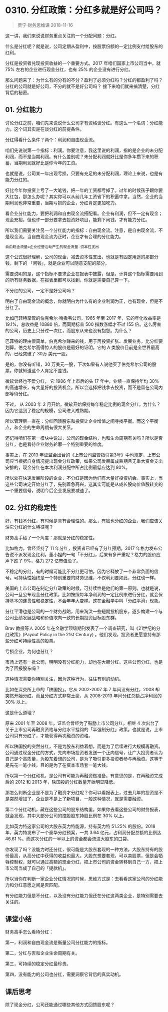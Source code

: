 # 0310. 分红政策：分红多就是好公司吗？
> 贾宁·财务思维课
2018-11-16

这一讲，我们来说说财务重点关注的一个分配问题：分红。

什么是分红呢？就是说，公司定期从盈利中，按股票份额的一定比例支付给股东的红利。

分红是投资者兑现投资收益的一个重要方式。2017 年咱们国家上市公司当中，就 75% 左右的企业进行现金分红，也有 25% 的企业没有进行分红。

那么问题来了：为什么有的分有的不分？盈利了必须分红吗？分红的都盈利了吗？分红的公司就是好公司，不分的就不是好公司吗？
接下来咱们就来搞清楚，分红背后的秘密。

## 01. 分红能力

讨论分红之前，咱们先来说说什么公司才有资格谈分红。有这么一个名词：分红能力。这个词其实是在谈分红的前提条件。

分红得看什么条件？两个：利润和自由现金流。

咱们先说说第一个指标：利润。你要注意，我这里说的利润，指的是企业的未分配利润，而不是当期利润。有什么差别呢？未分配利润就好比是你多年攒下来的积蓄，当期利润就好比是你今年的工资。

也就是说，公司某一年出现亏损，只要有充足的未分配利润，理论上来说，也是有能力分红的。

好比今年你投资上亏了一大笔钱，把一年的工资都亏掉了。过年的时候孩子跟你要大红包，那怎么办呢？其实你可以从前几年工资省下的积蓄中拿。当然，企业的当期利润也非常重要，当期亏损的企业，分红肯定更加吃力。

看企业分红能力，要把利润和自由现金流搭配看。企业有利润，但不一定有现金；现金充裕，但也许一部分要拿去投资好项目，能剩下闲钱，才有能力分红。

所以我们需要关注另一个分红能力的指标：自由现金流。注意，是自由现金流，不是现金流。当自由现金流为正时，企业才有合理的分红能力。

	自由现金流量=企业经营活动产生的现金流量-资本性支出

这个公式很好理解，公司的现金，减去资本性支出，也就是有固定用途的那部分钱，剩下的 「闲钱」，就是企业可以随意支配的部分。

需要说明的是，这个指标不要求企业在报表中披露，但是，计算这个指标需要用到的所有财务数据，在报表里都可以找到，你就是需要自己算一下。

不分红的公司，一定不是好公司吗？

明白了自由现金流的概念，你就明白为什么有的企业利润为正，也有现金，但是不分红了。

比如巴菲特掌管的伯克希尔·哈撒韦公司，1965 年至 2017 年，它的年化收益率是 19.1%，总收益是 10880 倍，而同期标普 500 指数涨幅才不过 155 倍。这么厉害的公司，历史上只分过一次红，而股东从来也没有抱怨。为什么？

巴菲特的理由很简单，伯克希尔赚来的钱，用于再投资扩张、发展业务，比分红要划算。伯克希尔高得惊人的股价是最好的证明，它的 A 类股价目前是全世界最高的，已经突破了 30万 美元一股。

是的，你没有听错，30 万美元一股，下次如果有人说他买了伯克希尔公司的股票，你就知道这个人肯定不差钱。

微软曾经也不爱分红， 它 1986 年上市后的头 17 年中，业绩一直保持年均 30% 的高速增长，有大量好的投资机会。所以会选择把钱拿去投资，而不是留在公司内部等待分红。

不过， 从 2003 年 2 月开始，微软开始保持每年稳定比例的现金分红。为什么？因为它达到了稳定的规模，公司进入成熟期。

所以管理层一直在：分红回馈股东和投资让企业增值之间寻找平衡。而这个平衡点，和企业的生命周期有很大关系。

还记得咱们在第一模块中说过，公司的现金结构，也和生命周期有关吗？所以是否分红，也是看待企业财务轮廓一个特别重要的维度。

事实上，在 2013 年证监会出台的《上市公司监管指引第3号》中也规定，上市公司应当根据自身情况提出现金分红政策，如果公司发展属成熟期且无重大资金支出安排的，现金分红在本次利润分配中所占比例最低应达到 80%。

所以处在快速发展阶段的企业，不分红是因为他们有大量好投资机会。事实上，当这些公司决定开始分红了，先别着急高兴，这其实可能是从成长股向价值股转变的一个重要信号，说明今后企业发展要减速了。

## 02. 分红的稳定性

好，有钱不分红，有时候是具有合理性的。那么，有钱也分红的企业，我们应该关注它分红的什么特征呢？

财务高手给了一个角度：那就是分红的稳定性。

比如格力，曾经坚持了 11 年分红，投资者已经有了分红预期。2017 年格力发布公告说不派发现金红利。董小姐的一句「不分红」，后果有多严重呢？格力的股价应声下跌了 9%，格力 272 亿市值没了。

不稳定的分红，有的时候可能比不分红更可怕，因为它释放了一个非常负面的信号。可持续性始终是一个特别重要的财务思维，不仅利润要如此，分红也一样。

美国的上市公司在制定分红政策的时候，可持续性是他们的第一原则。也就是说，公司一旦公布现金分红政策，比如按照每年净利润的一定比例来进行分红，就会保持基本的连贯性和稳定性，不会年年大变样。这在金融学中叫「分红平滑」现象。

分红平滑也是公司的一个财务战略，用来淘汰一些短期投机股东，逐步构建一个与公司业绩发展战略和价值取向一致的长期投资目标股东群。

Brav 教授等人 2005 年在金融学顶级期刊发表了一个调查研究，叫《21世纪的分红政策》(Payout Policy in the 21st Century) 。他们发现，投资者更愿意持有那些分红可持续性高的股票。

亏损企业，为何也分红？

市场上还有一批公司，明明没有分红能力，却也在大额分红。这些公司分红，也是为了回报股东吗？

这种情况需要你特别关注，因为这种行为，往往有别的动机。

比如在深交所上市的「陕国投」。它从 2002-2007 年 7 年间没有分红，2008 却突然开始分红，而且分红方式非常土豪，从 2008-2013 年间分红总额占净利润的 30% 以上。

这是什么道理？

原来 2001 年至 2008 年，证监会曾经为了鼓励上市公司分红，相继 4 次出台了关于上市公司再融资资格与分红水平挂钩的「半强制分红」政策。也就是说，上市公司只有分红了，才能获得再次融资的资格。

所以陕国投的突然分红，不是为股东利益着想，而是为了后续进行大规模再融资。公司通过现金分红的方式，先向市场投资者发送一个正向信号，让广大投资者认为自己是个高质量，为股东着想的公司，是为了吸引更多投资者参与再融资。这等于是先花一笔小钱，目的是为了在资本市场套一笔大钱。

所以第一个分红动机，是公司有可能为再融资做准备。有意思的是，在再融资完成后的 2012 和 2013 年，陕国投的分红数量开始明显降低。

那怎么判断企业是不是为了融资才分红呢？你可以看报表上，过去几年的投资是不是突然增加了，企业是不是上了新项目，一般这种情况，就是需要融资。

第二个分红动机，藏在这些公司的股东结构里。如果你去看这些公司的财务报表，就会发现，其中大部分公司的控股股东持股比例在 30% 以上。

比如英力特这家公司的大股东英力特能源，持有英力特 51.25% 的股份。2018 年，英力特发布了一个豪华分红预案，一共 3.64 亿元，占利润分配总额的比例达 46.61 %。而这次分红的一半以上的资金都会流进大股东的口袋。

你发现了吗？没能力时还分红，很可能是大股东套现的一种方法。大股东持有的股份最高，从高分红中获得的收益也最大。大股东想要套现，可以卖股票，但是会牺牲控制权，就可以通过高额的现金分红，把上市公司的资金转移到自己一方，把上市公司当成了自己的「提款机」。

所以当你在判断一家企业分红情况的时候，思维方式是：去看看这家公司的分红能力和分红意愿之间是否匹配。

有分红能力但是不分红，以及没有分红能力但还在分红这两类企业，是特别需要去关注的。

## 课堂小结

财务高手怎么看待分红：

第一，利润和自由现金流是衡量公司分红能力的指标。

第二，分红与否和企业生命周期有关。

第三，可持续的稳定分红最珍贵。

第四，没有能力的公司也分红，需要洞察它背后的真实动机。

## 课后思考

除了现金分红，公司还能通过哪些其他方式回馈股东呢？






